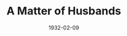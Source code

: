 ---
title: A Matter of Husbands
date: 1932-02-09
closing_date:
layout: productions
playbill:
Theatre: Theatre Jacksonville
cast:
- Any French Maid: Betty Rogers
- Any Ernest Young Wife: Mary Keen
- Any Popular Actress: Sarah Payne Cawthorn
understudies:
orchestra:
crew:
- Director: Sarah Payne Cawthorn
- Staging:
  - Dick Grether
  - Winston Fowler
- Staging Assistant:
  - Roy Richardson
---